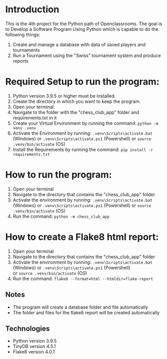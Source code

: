 # Introduction
This is the 4th project for the Python path of Openclassrooms. The goal is to Develop a Software Program Using Python
which is capable to do the following things:
1. Create and manage a database with data of saved players and tournaments
2. Run a Tournament using the "Swiss" tournament system and produce reports


# Required Setup to run the program:

1. Python version 3.9.5 or higher must be installed.
2. Create the directory in which you want to keep the program.
3. Open your terminal.
4. Navigate to the folder with the "chess_club_app" folder and requirements.txt in it
5. Create your Virtual Environment by running the command: `python -m venv .venv`
6. Activate the Environment by running: 
 `.venv\Scripts\activate.bat` (Windows) 
 or `.venv\Scripts\activate.ps1` (Powershell)
 or `source .venv/bin/activate` (OS)
7. Install the Requirements by running the command: `pip install -r requirements.txt`
   
# How to run the program:
1. Open your terminal
2. Navigate to the directory that contains the "chess_club_app" folder
3. Activate the environment by running: 
 `.venv\Scripts\activate.bat` (Windows) 
 or `.venv\Scripts\activate.ps1` (Powershell)
 or `source .venv/bin/activate` (OS)
4. Run the command: `python -m chess_club_app`

# How to create a Flake8 html report:
1. Open your terminal
2. Navigate to the directory that contains the "chess_club_app" folder
3. Activate the environment by running: 
 `.venv\Scripts\activate.bat` (Windows) 
 or `.venv\Scripts\activate.ps1` (Powershell)   
 or `source .venv/bin/activate` (OS)
4. Run the command: `flake8 --format=html --htmldir=flake-report`
   
## Notes
- The program will create a database folder and file automatically
- The folder and files for the flake8 report will be created automatically

## Technologies
- Python version 3.9.5
- TinyDB version 4.5.1
- Flake8 version 4.0.1